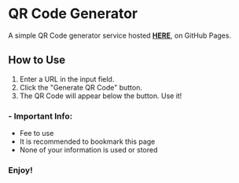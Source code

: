 # QR Code Generator
A simple QR Code generator service hosted [**HERE**](https://robert-z-lehr.github.io/QR-Code-Generator/), on GitHub Pages.

## How to Use
1. Enter a URL in the input field.
2. Click the "Generate QR Code" button.
3. The QR Code will appear below the button.
Use it!

### - Important Info:
- Fee to use
- It is recommended to bookmark this page
- None of your information is used or stored

### Enjoy!
